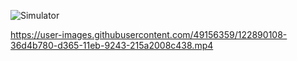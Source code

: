 ![Simulator](https://user-images.githubusercontent.com/49156359/122890018-21f82400-d365-11eb-8c1c-9ac8b4f48682.gif)


https://user-images.githubusercontent.com/49156359/122890108-36d4b780-d365-11eb-9243-215a2008c438.mp4

